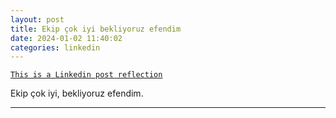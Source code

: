 ```yaml
---
layout: post
title: Ekip çok iyi bekliyoruz efendim
date: 2024-01-02 11:40:02
categories: linkedin
---
```


[`This is a Linkedin post reflection`](https://www.linkedin.com/feed/update/urn:li:activity:7147914433883799552)

Ekip çok iyi, bekliyoruz efendim.

<hr>
<div class="row mt-3">


</div>
